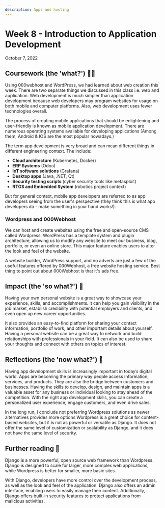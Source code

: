 ```yaml
---
description: Apps and hosting
---
```


# Week 8 - Introduction to Application Development

October 7, 2022

## Coursework (the 'what?') 🤷‍♂️

Using 000webhost and WordPress, we had learned about web creation this week. There are two separate things we discussed in this class i.e. web and application. Web development is much simpler than application development because web developers may program websites for usage on both mobile and computer platforms. Also, web development uses fewer technologies overall.

The process of creating mobile applications that should be enlightening and user-friendly is known as mobile application development. There are numerous operating systems available for developing applications (Among them, Android & IOS are the most popular nowadays.)

The term app development is very broad and can mean different things in different engineering context. The include:

* **Cloud architecture** (Kubernetes, Docker)
* **ERP Systems** (Odoo)
* **IoT software solutions** (Grafana)
* **Desktop apps** (Java, .NET, Qt)
* **Security testing scripts** (cyber security tools like metasploit)
* **RTOS and Embedded System** (robotics project context)

But for general context, mobile app developers are referred to as app developers seeing from the user's perspective (they think this is what app developers do - make something in your hand works!).

### Wordpress and 000Webhost

We can host and create websites using the free and open-source CMS called Wordpress. WordPress has a template system and plugin architecture, allowing us to modify any website to meet our business, blog, portfolio, or even an online store. This major feature enables users to alter the look and feel of the website.

A website builder, WordPress support, and no adverts are just a few of the useful features offered by 000Webhost, a free website hosting service. Best thing to point out about 000Webhost is that it's ads free.

## Impact (the 'so what?') 🚀

Having your own personal website is a great way to showcase your experience, skills, and accomplishments. It can help you gain visibility in the job market, establish credibility with potential employers and clients, and even open up new career opportunities.

It also provides an easy-to-find platform for sharing your contact information, portfolio of work, and other important details about yourself. Having a personal website can be a great way to network and build relationships with professionals in your field. It can also be used to share your thoughts and connect with others on topics of interest.

## Reflections (the 'now what?') 🤔

Having app development skills is increasingly important in today’s digital world. Apps are becoming the primary way people access information, services, and products. They are also the bridge between customers and businesses. Having the skills to develop, design, and maintain apps is a valuable asset for any business or individual looking to stay ahead of the competition. With the right app development skills, you can create a personalized user experience, engage customers, and even drive sales.

In the long run, I conclude not preferring Wordpress solutions as newer alternatives provides more options.Wordpress is a great choice for content-based websites, but it is not as powerful or versatile as Django. It does not offer the same level of customization or scalability as Django, and it does not have the same level of security.

## Further reading 📄

Django is a more powerful, open source web framework than Wordpress. Django is designed to scale for larger, more complex web applications, while Wordpress is better for smaller, more basic sites.

With Django, developers have more control over the development process, as well as the look and feel of the application. Django also offers an admin interface, enabling users to easily manage their content. Additionally, Django offers built-in security features to protect applications from malicious activities.
